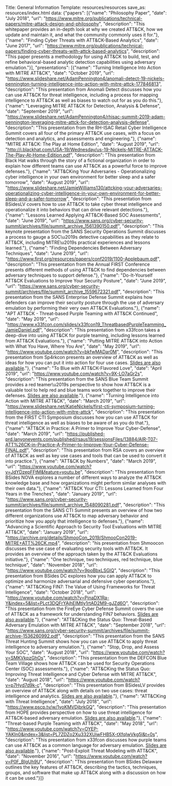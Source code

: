 Title: General Information
Template: resources/resources
save_as: resources/index.html
data: {"papers": [{"name": "Philosophy Paper", "date": "July 2018", "url": "https://www.mitre.org/publications/technical-papers/mitre-attack-design-and-philosophy", "description": "This whitepaper provides an in-depth look at why we created ATT&CK, how we update and maintain it, and what the community commonly uses it for."}, {"name": "Finding Cyber Threats with ATT&CK-Based Analytics", "date": "June 2017", "url": "https://www.mitre.org/publications/technical-papers/finding-cyber-threats-with-attck-based-analytics", "description": "This paper presents a methodology for using ATT&CK to build, test, and refine behavioral-based analytic detection capabilities using adversary emulation."}], "presentations": [{"name": "Turning Intelligence Into Action with MITRE ATT&CK", "date": "October 2019", "url": "https://www.slideshare.net/AdamPennington4/anomali-detect-19-nickels-pennington-turning-intelligence-into-action-with-mitre-attck-177846813", "description": "This presentation from Anomali Detect discusses how you can use ATT&CK for threat intelligence, including a process for mapping intelligence to ATT&CK as well as biases to watch out for as you do this."}, {"name": "Leveraging MITRE ATT&CK for Detection, Analysis & Defense", "date": "September 2019", "url": "https://www.slideshare.net/AdamPennington4/rhisac-summit-2019-adam-pennington-leveraging-mitre-attck-for-detection-analysis-defense", "description": "This presentation from the RH-ISAC Retail Cyber Intelligence Summit covers all four of the primary ATT&CK use cases, with a focus on detection and analytics, and assessments and engineering."}, {"name": "MITRE ATT&CK: The Play at Home Edition", "date": "August 2019", "url": "http://i.blackhat.com/USA-19/Wednesday/us-19-Nickels-MITRE-ATTACK-The-Play-At-Home-Edition.pdf", "description": "This presentation from Black Hat walks through the story of a fictional organization in order to explain how different teams can use ATT&CK as a powerful force to improve defenses."}, {"name": "ATT&CKing Your Adversaries - Operationalizing cyber intelligence in your own environment for better sleep and a safer tomorrow", "date": "August 2019", "url": "https://www.slideshare.net/JamieWilliams130/attcking-your-adversaries-operationalizing-cyber-intelligence-in-your-own-environment-for-better-sleep-and-a-safer-tomorrow", "description": "This presentation from BSidesLV covers how to use ATT&CK to take cyber threat intelligence and operationalize it into behaviors that can drive relevant detections."}, {"name": "Lessons Learned Applying ATT&CK-Based SOC Assessments", "date": "June 2019", "url": "https://www.sans.org/cyber-security-summit/archives/file/summit_archive_1561390150.pdf", "description": "This keynote presentation from the SANS Security Operations Summit discusses a process to gauge a SOC\u2019s detective capabilities as they relate to ATT&CK, including MITRE\u2019s practical experiences and lessons learned."}, {"name": "Finding Dependencies Between Adversary Techniques", "date": "June 2019", "url": "https://www.first.org/resources/papers/conf2019/1100-Applebaum.pdf", "description": "This presentation from the Annual FIRST Conference presents different methods of using ATT&CK to find dependencies between adversary techniques to support defense."}, {"name": "Do-It-Yourself ATT&CK Evaluations to Improve Your Security Posture", "date": "June 2019", "url": "https://www.sans.org/cyber-security-summit/archives/file/summit_archive_1559672321.pdf", "description": "This presentation from the SANS Enterprise Defense Summit explains how defenders can improve their security posture through the use of adversary emulation by performing their very own ATT&CK Evaluations."}, {"name": "APT ATT&CK - Threat-based Purple Teaming with ATT&CK Continued", "date": "May 2019", "url": "https://www.x33fcon.com/slides/x33fcon19_ThreatbasedPurpleTeamming_JamieDaniel.pdf", "description": "This presentation from x33fcon takes a deep-dive into using ATT&CK for purple teaming, including lessons learned from ATT&CK Evaluations."}, {"name": "Putting MITRE ATT&CK into Action with What You Have, Where You Are", "date": "May 2019", "url": "https://www.youtube.com/watch?v=bkfwMADar0M", "description": "This presentation from Sp4rkcon presents an overview of ATT&CK as well as ideas for how you can put it into action for four use cases. <a href='https://www.slideshare.net/KatieNickels/putting-mitre-attck-into-action-with-what-you-have-where-you-are'>Slides are also available</a>."}, {"name": "To Blue with ATT&CK-Flavored Love", "date": "April 2019", "url": "https://www.youtube.com/watch?v=9X-LO7aGr2s", "description": "This presentation from the SANS Blue Team Summit provides a red teamer\u2019s perspective to show how ATT&CK is a valuable tool to help red and blue teams work together to improve their defenses. <a href='https://www.sans.org/cyber-security-summit/archives/file/summit_archive_1555000088.pdf'>Slides are also available</a>."}, {"name": "Turning Intelligence into Action with MITRE ATT&CK", "date": "March 2019", "url": "https://www.slideshare.net/KatieNickels/first-cti-symposium-turning-intelligence-into-action-with-mitre-attck", "description": "This presentation from the FIRST CTI Symposium discusses how you can use ATT&CK for threat intelligence as well as biases to be aware of as you do that."}, {"name": "ATT&CK in Practice: A Primer to Improve Your Cyber-Defense", "date": "March 2019", "url": "https://published-prd.lanyonevents.com/published/rsaus19/sessionsFiles/13884/AIR-T07-ATT%26CK-in-Practice-A-Primer-to-Improve-Your-Cyber-Defense-FINAL.pdf", "description": "This presentation from RSA covers an overview of ATT&CK as well as key use cases and tools that can be used to convert it into practice."}, {"name": "ATT&CK by Numbers", "date": "March 2019", "url": "https://www.youtube.com/watch?v=JdYDzepFFtM&feature=youtu.be", "description": "This presentation from BSides NOVA explores a number of different ways to analyze the ATT&CK knowledge base and how organizations might perform similar analyses with their own data."}, {"name": "ATT&CK Your CTI: Lessons Learned from Four Years in the Trenches", "date": "January 2019", "url": "https://www.sans.org/cyber-security-summit/archives/file/summit_archive_1548090281.pdf", "description": "This presentation from the SANS CTI Summit presents an overview of how two different organizations use ATT&CK to map adversary behavior and prioritize how you apply that intelligence to defenses."}, {"name": "Advancing a Scientific Approach to Security Tool Evaluations with MITRE ATT&CK", "date": "January 2019", "url": "https://archive.org/details/ShmooCon_2019/ShmooCon2019-MITRE+ATT%26CK.mp4", "description": "his presentation from Shmoocon discusses the use case of evaluating security tools with ATT&CK. It provides an overview of the approach taken by the ATT&CK Evaluations initiative."}, {"name": "One technique, two techniques, red technique, blue technique", "date": "November 2018", "url": "https://www.youtube.com/watch?v=9poBbxLSGlQ", "description": "This presentation from BSides DC explores how you can apply ATT&CK to optimize and harmonize adversarial and defensive cyber operations."}, {"name": "ATT&CKing FIN7: The Value of Using Frameworks for Threat Intelligence", "date": "October 2018", "url": "https://www.youtube.com/watch?v=PjnaDX1Ra-Y&index=5&list=PLct3DQFrYAjhEIMtly1rtAD2M9-gJZd6O", "description": "This presentation from the FireEye Cyber Defense Summit covers the use of ATT&CK as a framework for understanding FIN7 behaviors. <a href='https://summit.fireeye.com/content/dam/fireeye-www/summit/cds-2018/presentations/cds18-technical-s05-att&cking-fin7.pdf'>Slides are also available</a>."}, {"name": "ATT&CKing the Status Quo: Threat-Based Adversary Emulation with MITRE ATT&CK", "date": "September 2018", "url": "https://www.sans.org/cyber-security-summit/archives/file/summit-archive-1536260992.pdf", "description": "This presentation from the SANS Threat Hunting Summit shows how you can use ATT&CK to apply threat intelligence to adversary emulation."}, {"name": "Stop, Drop, and Assess Your SOC", "date": "August 2018", "url": "https://www.youtube.com/watch?v=SMKVkpzGhOs", "description": "This presentation from the DEFCON Blue Team Village shows how ATT&CK can be used for Security Operations Center (SOC) assessments."}, {"name": "ATT&CKing the Status Quo: Improving Threat Intelligence and Cyber Defense with MITRE ATT&CK", "date": "August 2018", "url": "https://www.youtube.com/watch?v=p7Hyd7d9k-c", "description": "This presentation from BSidesLV provides an overview of ATT&CK along with details on two use cases: threat intelligence and analytics. <a href='https://www.slideshare.net/KatieNickels/bsideslv-2018-katie-nickels-and-john-wunder-attcking-the-status-quo'>Slides are also available</a>."}, {"name": "ATT&CKing with Threat Intelligence", "date": "July 2018", "url": "https://www.pscp.tv/w/1yoKMVDjbrkGQ", "description": "This presentation from HOPE provides perspective on how to use threat intelligence for ATT&CK-based adversary emulation. <a href='https://www.slideshare.net/ChristopherKorban/attcking-with-threat-intelligence'>Slides are also available</a>."}, {"name": "Threat-based Purple Teaming with ATT&CK", "date": "May 2018", "url": "https://www.youtube.com/watch?v=OYEP-YAKIn0&index=3&list=PL7ZDZo2Xu332XUiwFHB5X-tXfqIwVkg5l&t=0s", "description": "This presentation from x33fcon discusses how purple teams can use ATT&CK as a common language for adversary emulation. <a href='https://www.slideshare.net/ChristopherKorban/purple-teaming-with-attck-x33fcon-2018'>Slides are also available</a>."}, {"name": "Post-Exploit Threat Modeling with ATT&CK", "date": "November 2016", "url": "https://www.youtube.com/watch?v=P0F_BIgUh9U", "description": "This presentation from BSides Delaware outlines the key features of ATT&CK, describing the tactics, techniques, groups, and software that make up ATT&CK along with a discussion on how it can be used."}]}
